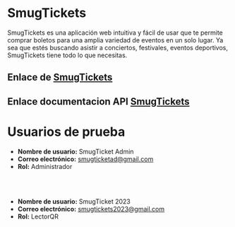 # SmugTickets
SmugTickets es una aplicación web intuitiva y fácil de usar que te permite comprar boletos para una amplia variedad de eventos en un solo lugar. Ya sea que estés buscando asistir a conciertos, festivales, eventos deportivos, SmugTickets tiene todo lo que necesitas.

## Enlace de [SmugTickets](https://smugtickets.netlify.app/)

## Enlace documentacion API [SmugTickets](https://documenter.getpostman.com/view/20859166/2s93zE3L2K)

# Usuarios de prueba

- **Nombre de usuario:** SmugTicket Admin
- **Correo electrónico:** smugticketad@gmail.com
- **Rol:** Administrador
<br>
<br>

- **Nombre de usuario:** SmugTicket 2023
- **Correo electrónico:** smugtickets2023@gmail.com
- **Rol:** LectorQR
